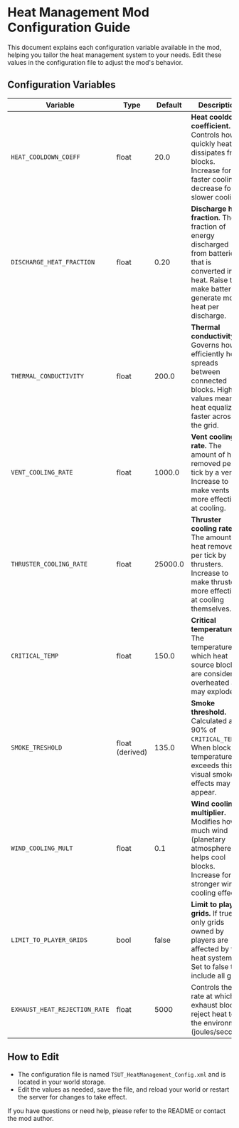 # Heat Management Mod Configuration Guide

This document explains each configuration variable available in the mod, helping you tailor the heat management system to your needs. Edit these values in the configuration file to adjust the mod's behavior.

## Configuration Variables

| Variable | Type | Default | Description |
|----------|------|---------|-------------|
| `HEAT_COOLDOWN_COEFF` | float | 20.0 | **Heat cooldown coefficient.** Controls how quickly heat dissipates from blocks. Increase for faster cooling, decrease for slower cooling. |
| `DISCHARGE_HEAT_FRACTION` | float | 0.20 | **Discharge heat fraction.** The fraction of energy discharged from batteries that is converted into heat. Raise to make batteries generate more heat per discharge. |
| `THERMAL_CONDUCTIVITY` | float | 200.0 | **Thermal conductivity.** Governs how efficiently heat spreads between connected blocks. Higher values mean heat equalizes faster across the grid. |
| `VENT_COOLING_RATE` | float | 1000.0 | **Vent cooling rate.** The amount of heat removed per tick by a vent. Increase to make vents more effective at cooling. |
| `THRUSTER_COOLING_RATE` | float | 25000.0 | **Thruster cooling rate.** The amount of heat removed per tick by thrusters. Increase to make thrusters more effective at cooling themselves. |
| `CRITICAL_TEMP` | float | 150.0 | **Critical temperature.** The temperature at which heat source blocks are considered overheated and may explode. |
| `SMOKE_TRESHOLD` | float (derived) | 135.0 | **Smoke threshold.** Calculated as 90% of `CRITICAL_TEMP`. When block temperature exceeds this, visual smoke effects may appear. |
| `WIND_COOLING_MULT` | float | 0.1 | **Wind cooling multiplier.** Modifies how much wind (planetary atmosphere) helps cool blocks. Increase for stronger wind cooling effects. |
| `LIMIT_TO_PLAYER_GRIDS` | bool | false | **Limit to player grids.** If true, only grids owned by players are affected by the heat system. Set to false to include all grids. |
| `EXHAUST_HEAT_REJECTION_RATE` | float | 5000 | Controls the rate at which exhaust blocks reject heat to the environment (joules/second). |


## How to Edit
- The configuration file is named `TSUT_HeatManagement_Config.xml` and is located in your world storage.
- Edit the values as needed, save the file, and reload your world or restart the server for changes to take effect.

If you have questions or need help, please refer to the README or contact the mod author. 